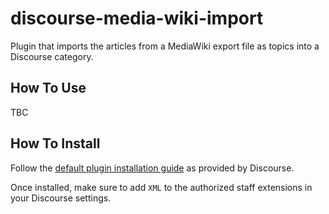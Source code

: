 # discourse-media-wiki-import

Plugin that imports the articles from a MediaWiki export file as topics into a Discourse category.

## How To Use

TBC

## How To Install
Follow the [default plugin installation guide](https://meta.discourse.org/t/install-plugins-in-discourse/19157) as provided by Discourse.

Once installed, make sure to add `XML` to the authorized staff extensions in your Discourse settings.
